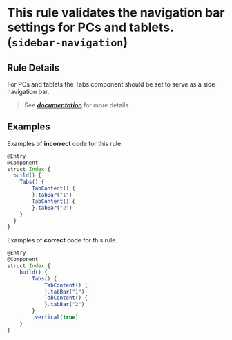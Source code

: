 # This rule validates the navigation bar settings for PCs and tablets. (`sidebar-navigation`)

## Rule Details

For PCs and tablets the Tabs component should be set to serve as a side navigation bar.

> See [**_documentation_**](https://developer.huawei.com/consumer/{{region}}/doc/harmonyos-guides-{{apiVersion}}/ide_sidebar-navigation-{{apiVersion}}) for more details.

## Examples

Examples of **incorrect** code for this rule.

```ts
@Entry
@Component
struct Index {
  build() {
    Tabs() {
        TabContent() {
        }.tabBar("1")
        TabContent() {
        }.tabBar("2")
    }
  }
}
```

Examples of **correct** code for this rule.

```ts
@Entry
@Component
struct Index {
    build() {
        Tabs() {
            TabContent() {
            }.tabBar("1")
            TabContent() {
            }.tabBar("2")
        }
        .vertical(true)
    }
}
```
